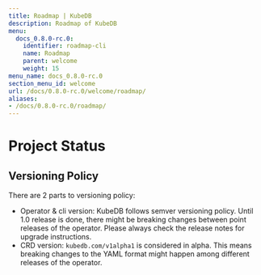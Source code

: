 ```yaml
---
title: Roadmap | KubeDB
description: Roadmap of KubeDB
menu:
  docs_0.8.0-rc.0:
    identifier: roadmap-cli
    name: Roadmap
    parent: welcome
    weight: 15
menu_name: docs_0.8.0-rc.0
section_menu_id: welcome
url: /docs/0.8.0-rc.0/welcome/roadmap/
aliases:
- /docs/0.8.0-rc.0/roadmap/
---
```


# Project Status

## Versioning Policy

There are 2 parts to versioning policy:

 - Operator & cli version: KubeDB follows semver versioning policy. Until 1.0 release is done, there might be breaking changes between point releases of the operator. Please always check the release notes for upgrade instructions.
 - CRD version: `kubedb.com/v1alpha1` is considered in alpha. This means breaking changes to the YAML format might happen among different releases of the operator.
